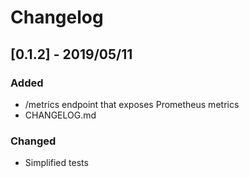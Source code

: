 # Changelog

## [0.1.2] - 2019/05/11

### Added

- /metrics endpoint that exposes Prometheus metrics
- CHANGELOG.md

### Changed

- Simplified tests

